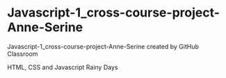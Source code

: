 # Javascript-1_cross-course-project-Anne-Serine

Javascript-1_cross-course-project-Anne-Serine created by GitHub Classroom

HTML, CSS and Javascript
Rainy Days
